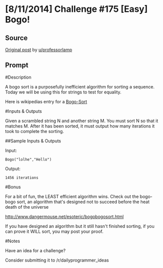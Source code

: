 # [8/11/2014] Challenge #175 [Easy] Bogo!

## Source

[Original post](https://old.reddit.com/r/dailyprogrammer/comments/2d8yk5/8112014_challenge_175_easy_bogo/) by [u/professorlamp](https://old.reddit.com/user/professorlamp)

## Prompt

#Description

A bogo sort is a purposefully inefficient algorithm for sorting a sequence. Today we will be using this for strings to test for equality.

Here is wikipedias entry for a [Bogo-Sort](http://en.wikipedia.org/wiki/Bogo-sort)

#Inputs & Outputs

Given a scrambled string N and another string M. You must sort N so that it matches M. After it has been sorted, it must output how many iterations  it took to complete the sorting.

##Sample Inputs & Outputs

Input:

    Bogo("lolhe","Hello")

Output:

    1456 iterations

#Bonus

For a bit of fun, the LEAST efficient algorithm wins. Check out the bogo-bogo sort, an algorithm that's designed not to succeed before the heat death of the universe

http://www.dangermouse.net/esoteric/bogobogosort.html


If you have designed an algorithm but it still hasn't finished sorting, if you can prove it WILL sort, you may post your proof.

#Notes

Have an idea for a challenge?

Consider submitting it to /r/dailyprogrammer_ideas


